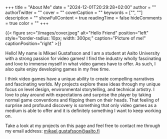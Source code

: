 +++
title = "About Me"
date = "2024-12-01T20:29:28+02:00"
author = ""
authorTwitter = ""
cover = ""
coverCaption = ""
keywords = ["", ""]
description = ""
showFullContent = true
readingTime = false
hideComments = true
color = ""
+++

{{< figure src="/images/cover.jpeg" alt="Hello Friend" position="left" style="border-radius: 10px; width: 300px;" caption="Picture of me!" captionPosition="right" >}}

Hello! My name is Mikael Gustafsson and I am a student at Aalto University with a strong passion for video games! I find the industry wholly fascinating and love to immerse myself in what video games have to offer. As such, I also quite enjoy developing games in my free time.

I think video games have a unique ability to create compelling narratives and fascinating worlds. My projects explore these ideas through my unique focus on level design, environmental storytelling, and technical artistry. I love to play around with expectations and surprise the player by taking normal game conventions and flipping them on their heads. That feeling of surprise and profound discovery is something that only video games as a medium is able to offer and it is definitely something I want to keep working on. 

Take a look at my projects on this page and feel free to contact me through my email address: mikael.gustafsson@aalto.fi